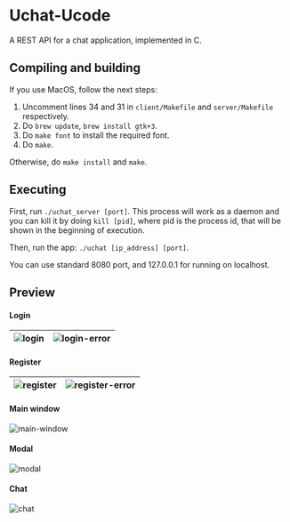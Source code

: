 # Uchat-Ucode
A REST API for a chat application, implemented in C. 

## Compiling and building
If you use MacOS, follow the next steps: 
1. Uncomment lines 34 and 31 in `client/Makefile` and `server/Makefile` respectively.
2. Do `brew update`, `brew install gtk+3`.
3. Do `make font` to install the required font.
4. Do `make`.

Otherwise, do `make install` and `make`.

## Executing
First, run `./uchat_server [port]`. This process will work as a daemon and you can kill it by doing `kill [pid]`, where pid is the process id, that will be shown in the beginning of execution.

Then, run the app:
`./uchat [ip_address] [port]`.

You can use standard 8080 port, and 127.0.0.1 for running on localhost.

## Preview

#### Login
|![login](https://user-images.githubusercontent.com/32570823/204894177-738aa205-eaf9-46b6-a53d-5c741be6189f.png)|![login-error](https://user-images.githubusercontent.com/32570823/204894301-d0e4c281-a86e-423f-9187-10cdb4aa8b0f.png)|
| :----: | :----: |

#### Register
|![register](https://user-images.githubusercontent.com/32570823/204894815-93932777-b110-413f-8064-5bdee825a52f.png)|![register-error](https://user-images.githubusercontent.com/32570823/204894887-0b656b22-a6f1-475c-bc30-6df8ad288efb.png)|
| :----: | :----: |

#### Main window
![main-window](https://user-images.githubusercontent.com/32570823/204895402-737f1a8a-603e-4988-bb11-0bd7fb2f1d5c.png)

#### Modal
![modal](https://user-images.githubusercontent.com/32570823/204895596-891d030b-92d1-4749-9ba8-48b291553d67.png)

#### Chat
![chat](https://user-images.githubusercontent.com/32570823/204895860-8abb5920-f940-4bbc-8b84-115f9e20ff8d.png)
